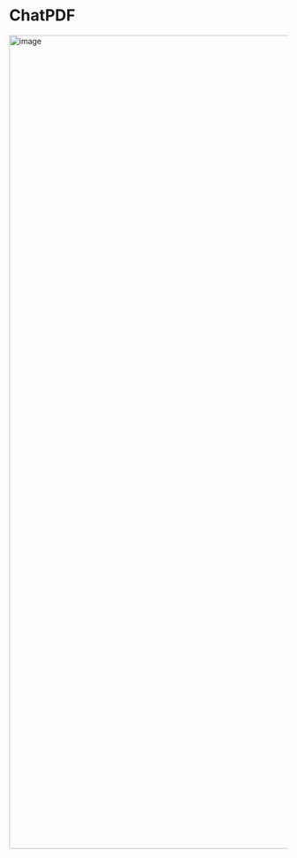 # ChatPDF
<img width="1470" alt="image" src="https://github.com/user-attachments/assets/ab2b3462-06ac-4c48-9106-c18ecba528eb" />


